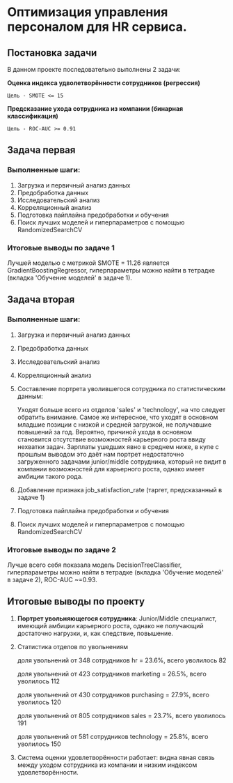 # Оптимизация управления персоналом для HR сервиса.

## Постановка задачи
В данном проекте последовательно выполнены 2 задачи:

**Оценка индекса удволетворённости сотрудников (регрессия)**

    Цель - SMOTE <= 15

**Предсказание ухода сотрудника из компании (бинарная классификация)**

    Цель - ROC-AUC >= 0.91

## Задача первая
### Выполненные шаги:
1. Загрузка и первичный анализ данных
2. Предобработка данных
3. Исследовательский анализ
4. Корреляционный анализ
5. Подготовка пайплайна предобработки и обучения
6. Поиск лучших моделей и гиперпараметров с помощью RandomizedSearchCV
### Итоговые выводы по задаче 1
Лучшей моделью с метрикой SMOTE = 11.26 является GradientBoostingRegressor, гиперпараметры можно найти в тетрадке (вкладка 'Обучение моделей' в задаче 1).

## Задача вторая
### Выполненные шаги:
1. Загрузка и первичный анализ данных
2. Предобработка данных
3. Исследовательский анализ
4. Корреляционный анализ
5. Составление портрета уволившегося сотрудника по статистическим данным:

    Уходят больше всего из отделов 'sales' и 'technology', на что следует обратить внимание.
    Самое же интересное, что уходят в основном младшие позиции с низкой и средней загрузкой, не получавшие повышений за год.
    Вероятно, причиной ухода в основном становится отсутствие возможностей карьерного роста ввиду нехватки задач.
    Зарплаты ушедших явно в среднем ниже, в купе с прошлым выводом это даёт нам портрет недостаточно загруженного задачами junior/middle сотрудника,
    который не видит в компании возможностей для карьерного роста, однако имеет амбиции такого рода.
   
7. Добавление признака job_satisfaction_rate (таргет, предсказанный в задаче 1)
8. Подготовка пайплайна предобработки и обучения
9. Поиск лучших моделей и гиперпараметров с помощью RandomizedSearchCV

### Итоговые выводы по задаче 2
Лучше всего себя показала модель DecisionTreeClassifier, гиперпараметры можно найти в тетрадке (вкладка 'Обучение моделей' в задаче 2), ROC-AUC ~=0.93.

## Итоговые выводы по проекту
1. **Портрет увольняющегося сотрудника**: Junior/Middle специалист, имеющий амбиции карьерного роста, однако не получающий достаточно нагрузки, и, как следствие, повышение.
2.  Статистика отделов по увольнениям

    доля увольнений от 348 сотрудников hr = 23.6%, всего уволилось 82
    
    доля увольнений от 423 сотрудников marketing = 26.5%, всего уволилось 112
    
    доля увольнений от 430 сотрудников purchasing = 27.9%, всего уволилось 120
    
    доля увольнений от 805 сотрудников sales = 23.7%, всего уволилось 191
    
    доля увольнений от 581 сотрудников technology = 25.8%, всего уволилось 150

3. Система оценки удовлетворённости работает: видна явная связь между уходом сотрудника из компании и низким индексом удовлетворённости.
